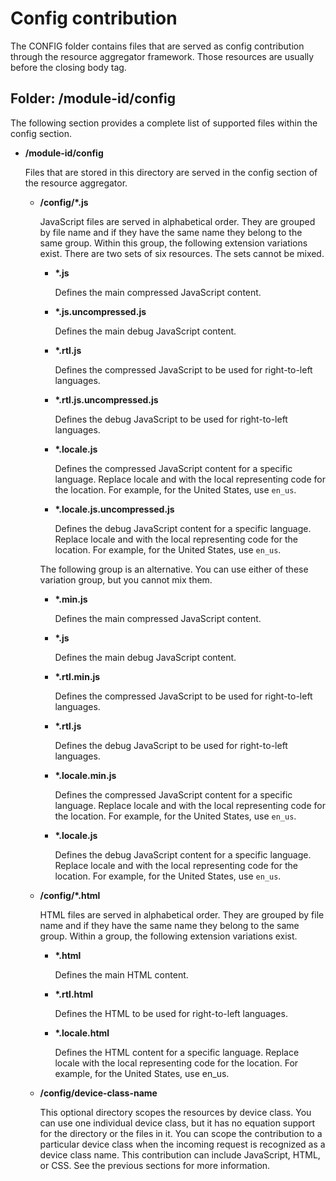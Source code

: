 # Config contribution

The CONFIG folder contains files that are served as config contribution through the resource aggregator framework. Those resources are usually before the closing body tag.

## Folder: /module-id/config

The following section provides a complete list of supported files within the config section.

-   **/module-id/config**

    Files that are stored in this directory are served in the config section of the resource aggregator.

    -   **/config/\*.js**

        JavaScript files are served in alphabetical order. They are grouped by file name and if they have the same name they belong to the same group. Within this group, the following extension variations exist. There are two sets of six resources. The sets cannot be mixed.

        -   **\*.js**

            Defines the main compressed JavaScript content.

        -   **\*.js.uncompressed.js**

            Defines the main debug JavaScript content.

        -   **\*.rtl.js**

            Defines the compressed JavaScript to be used for right-to-left languages.

        -   **\*.rtl.js.uncompressed.js**

            Defines the debug JavaScript to be used for right-to-left languages.

        -   **\*.locale.js**

            Defines the compressed JavaScript content for a specific language. Replace locale and with the local representing code for the location. For example, for the United States, use `en_us`.

        -   **\*.locale.js.uncompressed.js**

            Defines the debug JavaScript content for a specific language. Replace locale and with the local representing code for the location. For example, for the United States, use `en_us`.

        The following group is an alternative. You can use either of these variation group, but you cannot mix them.

        -   **\*.min.js**

            Defines the main compressed JavaScript content.

        -   **\*.js**

            Defines the main debug JavaScript content.

        -   **\*.rtl.min.js**

            Defines the compressed JavaScript to be used for right-to-left languages.

        -   **\*.rtl.js**

            Defines the debug JavaScript to be used for right-to-left languages.

        -   **\*.locale.min.js**

            Defines the compressed JavaScript content for a specific language. Replace locale and with the local representing code for the location. For example, for the United States, use `en_us`.

        -   **\*.locale.js**

            Defines the debug JavaScript content for a specific language. Replace locale and with the local representing code for the location. For example, for the United States, use `en_us`.

    -   **/config/\*.html**

        HTML files are served in alphabetical order. They are grouped by file name and if they have the same name they belong to the same group. Within a group, the following extension variations exist.

        -   **\*.html**

            Defines the main HTML content.

        -   **\*.rtl.html**

            Defines the HTML to be used for right-to-left languages.

        -   **\*.locale.html**

            Defines the HTML content for a specific language. Replace locale with the local representing code for the location. For example, for the United States, use en\_us.

    -   **/config/device-class-name**

        This optional directory scopes the resources by device class. You can use one individual device class, but it has no equation support for the directory or the files in it. You can scope the contribution to a particular device class when the incoming request is recognized as a device class name. This contribution can include JavaScript, HTML, or CSS. See the previous sections for more information.



